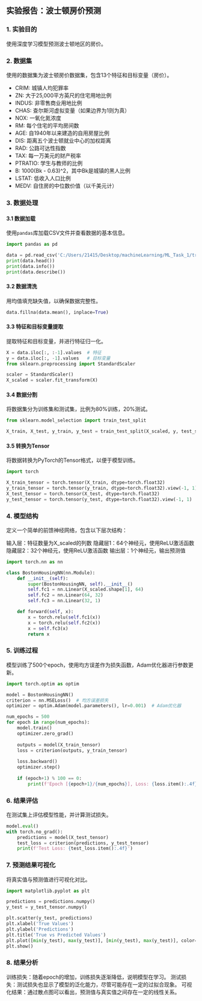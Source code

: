 
## 实验报告：波士顿房价预测

### 1. 实验目的
使用深度学习模型预测波士顿地区的房价。

### 2. 数据集
使用的数据集为波士顿房价数据集，包含13个特征和目标变量（房价）。


- CRIM: 城镇人均犯罪率
- ZN: 大于25,000平方英尺的住宅用地比例
- INDUS: 非零售商业用地比例
- CHAS: 查尔斯河虚拟变量（如果边界为1则为真）
- NOX: 一氧化氮浓度
- RM: 每个住宅的平均房间数
- AGE: 自1940年以来建造的自用房屋比例
- DIS: 距离五个波士顿就业中心的加权距离
- RAD: 公路可达性指数
- TAX: 每一万美元的财产税率
- PTRATIO: 学生与教师的比例
- B: 1000(Bk - 0.63)^2，其中Bk是城镇的黑人比例
- LSTAT: 低收入人口比例
- MEDV: 自住房的中位数价值（以千美元计）

### 3. 数据处理

#### 3.1 数据加载
使用`pandas`库加载CSV文件并查看数据的基本信息。
```python
import pandas as pd

data = pd.read_csv('C:/Users/21415/Desktop/machineLearning/ML_Task_1/train.csv')
print(data.head())
print(data.info())
print(data.describe())
```
#### 3.2 数据清洗
用均值填充缺失值，以确保数据完整性。
```python
data.fillna(data.mean(), inplace=True)
```
#### 3.3 特征和目标变量提取
提取特征和目标变量，并进行特征归一化。
```python
X = data.iloc[:, :-1].values  # 特征
y = data.iloc[:, -1].values   # 目标变量
from sklearn.preprocessing import StandardScaler

scaler = StandardScaler()
X_scaled = scaler.fit_transform(X)
```
#### 3.4 数据分割
将数据集分为训练集和测试集，比例为80%训练，20%测试。
```python
from sklearn.model_selection import train_test_split

X_train, X_test, y_train, y_test = train_test_split(X_scaled, y, test_size=0.2, random_state=42)
```
#### 3.5 转换为Tensor
将数据转换为PyTorch的Tensor格式，以便于模型训练。
```python
import torch

X_train_tensor = torch.tensor(X_train, dtype=torch.float32)
y_train_tensor = torch.tensor(y_train, dtype=torch.float32).view(-1, 1)
X_test_tensor = torch.tensor(X_test, dtype=torch.float32)
y_test_tensor = torch.tensor(y_test, dtype=torch.float32).view(-1, 1)
```
### 4. 模型结构
定义一个简单的前馈神经网络，包含以下层次结构：

输入层：特征数量为X_scaled的列数
隐藏层1：64个神经元，使用ReLU激活函数
隐藏层2：32个神经元，使用ReLU激活函数
输出层：1个神经元，输出预测值
```python
import torch.nn as nn

class BostonHousingNN(nn.Module):
    def __init__(self):
        super(BostonHousingNN, self).__init__()
        self.fc1 = nn.Linear(X_scaled.shape[1], 64)
        self.fc2 = nn.Linear(64, 32)
        self.fc3 = nn.Linear(32, 1)

    def forward(self, x):
        x = torch.relu(self.fc1(x))
        x = torch.relu(self.fc2(x))
        x = self.fc3(x)
        return x
```
### 5. 训练过程
模型训练了500个epoch，使用均方误差作为损失函数，Adam优化器进行参数更新。
```python
import torch.optim as optim

model = BostonHousingNN()
criterion = nn.MSELoss()  # 均方误差损失
optimizer = optim.Adam(model.parameters(), lr=0.001)  # Adam优化器

num_epochs = 500
for epoch in range(num_epochs):
    model.train()
    optimizer.zero_grad()
    
    outputs = model(X_train_tensor)
    loss = criterion(outputs, y_train_tensor)
    
    loss.backward()
    optimizer.step()
    
    if (epoch+1) % 100 == 0:
        print(f'Epoch [{epoch+1}/{num_epochs}], Loss: {loss.item():.4f}')
```
### 6. 结果评估
在测试集上评估模型性能，并计算测试损失。
```python
model.eval()
with torch.no_grad():
    predictions = model(X_test_tensor)
    test_loss = criterion(predictions, y_test_tensor)
    print(f'Test Loss: {test_loss.item():.4f}')
```
### 7. 预测结果可视化
将真实值与预测值进行可视化对比。
```python
import matplotlib.pyplot as plt

predictions = predictions.numpy()
y_test = y_test_tensor.numpy()

plt.scatter(y_test, predictions)
plt.xlabel('True Values')
plt.ylabel('Predictions')
plt.title('True vs Predicted Values')
plt.plot([min(y_test), max(y_test)], [min(y_test), max(y_test)], color='red', linestyle='--')  # 参考线
plt.show()
```
### 8. 结果分析
训练损失：随着epoch的增加，训练损失逐渐降低，说明模型在学习。
测试损失：测试损失也显示了模型的泛化能力，尽管可能存在一定的过拟合现象。
可视化结果：通过散点图可以看出，预测值与真实值之间存在一定的线性关系。
